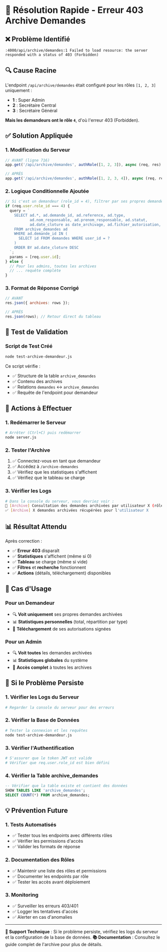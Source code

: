 # 🚨 Résolution Rapide - Erreur 403 Archive Demandes

## ❌ **Problème Identifié**
```
:4000/api/archive/demandes:1 Failed to load resource: the server responded with a status of 403 (Forbidden)
```

## 🔍 **Cause Racine**
L'endpoint `/api/archive/demandes` était configuré pour les rôles `[1, 2, 3]` uniquement :
- **1** : Super Admin
- **2** : Secrétaire Central  
- **3** : Secrétaire Général

**Mais les demandeurs ont le rôle `4`**, d'où l'erreur 403 (Forbidden).

## ✅ **Solution Appliquée**

### **1. Modification du Serveur**
```javascript
// AVANT (ligne 716)
app.get('/api/archive/demandes', authRole([1, 2, 3]), async (req, res) => {

// APRÈS
app.get('/api/archive/demandes', authRole([1, 2, 3, 4]), async (req, res) => {
```

### **2. Logique Conditionnelle Ajoutée**
```javascript
// Si c'est un demandeur (role_id = 4), filtrer par ses propres demandes
if (req.user.role_id === 4) {
  query = `
    SELECT ad.*, ad.demande_id, ad.reference, ad.type, 
           ad.nom_responsable, ad.prenom_responsable, ad.statut,
           ad.date_cloture as date_archivage, ad.fichier_autorisation, ad.donnees
    FROM archive_demandes ad
    WHERE ad.demande_id IN (
      SELECT id FROM demandes WHERE user_id = ?
    )
    ORDER BY ad.date_cloture DESC
  `;
  params = [req.user.id];
} else {
  // Pour les admins, toutes les archives
  // ... requête complète
}
```

### **3. Format de Réponse Corrigé**
```javascript
// AVANT
res.json({ archives: rows });

// APRÈS  
res.json(rows); // Retour direct du tableau
```

## 🧪 **Test de Validation**

### **Script de Test Créé**
```bash
node test-archive-demandeur.js
```

Ce script vérifie :
- ✅ Structure de la table `archive_demandes`
- ✅ Contenu des archives
- ✅ Relations `demandes` ↔ `archive_demandes`
- ✅ Requête de l'endpoint pour demandeur

## 🔄 **Actions à Effectuer**

### **1. Redémarrer le Serveur**
```bash
# Arrêter (Ctrl+C) puis redémarrer
node server.js
```

### **2. Tester l'Archive**
1. ✅ Connectez-vous en tant que demandeur
2. ✅ Accédez à `/archive-demandes`
3. ✅ Vérifiez que les statistiques s'affichent
4. ✅ Vérifiez que le tableau se charge

### **3. Vérifier les Logs**
```bash
# Dans la console du serveur, vous devriez voir :
🔄 [Archive] Consultation des demandes archivées par utilisateur X (rôle: 4)
✅ [Archive] X demandes archivées récupérées pour l'utilisateur X
```

## 📊 **Résultat Attendu**

Après correction :
- ✅ **Erreur 403** disparaît
- ✅ **Statistiques** s'affichent (même si 0)
- ✅ **Tableau** se charge (même si vide)
- ✅ **Filtres** et **recherche** fonctionnent
- ✅ **Actions** (détails, téléchargement) disponibles

## 🎯 **Cas d'Usage**

### **Pour un Demandeur**
- 🔍 **Voit uniquement** ses propres demandes archivées
- 📊 **Statistiques personnelles** (total, répartition par type)
- 📄 **Téléchargement** de ses autorisations signées

### **Pour un Admin**
- 🔍 **Voit toutes** les demandes archivées
- 📊 **Statistiques globales** du système
- 📄 **Accès complet** à toutes les archives

## 🚨 **Si le Problème Persiste**

### **1. Vérifier les Logs du Serveur**
```bash
# Regarder la console du serveur pour des erreurs
```

### **2. Vérifier la Base de Données**
```bash
# Tester la connexion et les requêtes
node test-archive-demandeur.js
```

### **3. Vérifier l'Authentification**
```bash
# S'assurer que le token JWT est valide
# Vérifier que req.user.role_id est bien défini
```

### **4. Vérifier la Table archive_demandes**
```sql
-- Vérifier que la table existe et contient des données
SHOW TABLES LIKE 'archive_demandes';
SELECT COUNT(*) FROM archive_demandes;
```

## 💡 **Prévention Future**

### **1. Tests Automatisés**
- ✅ Tester tous les endpoints avec différents rôles
- ✅ Vérifier les permissions d'accès
- ✅ Valider les formats de réponse

### **2. Documentation des Rôles**
- ✅ Maintenir une liste des rôles et permissions
- ✅ Documenter les endpoints par rôle
- ✅ Tester les accès avant déploiement

### **3. Monitoring**
- ✅ Surveiller les erreurs 403/401
- ✅ Logger les tentatives d'accès
- ✅ Alerter en cas d'anomalies

---

**🔧 Support Technique** : Si le problème persiste, vérifiez les logs du serveur et la configuration de la base de données.
**📚 Documentation** : Consultez le guide complet de l'archive pour plus de détails.



